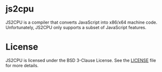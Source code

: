 # js2cpu
JS2CPU is a compiler that converts JavaScript into x86/x64 machine code.
Unfortunately, JS2CPU only supports a subset of JavaScript features.

# License
JS2CPU is licensed under the BSD 3-Clause License. See the [LICENSE](LICENSE)
file for more details.